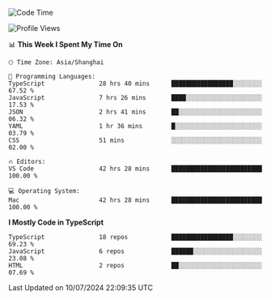 <!--START_SECTION:waka-->
![Code Time](http://img.shields.io/badge/Code%20Time-6%2C364%20hrs%209%20mins-blue)

![Profile Views](http://img.shields.io/badge/Profile%20Views-0-blue)

📊 **This Week I Spent My Time On** 

```text
🕑︎ Time Zone: Asia/Shanghai

💬 Programming Languages: 
TypeScript               28 hrs 40 mins      █████████████████░░░░░░░░   67.52 % 
JavaScript               7 hrs 26 mins       ████░░░░░░░░░░░░░░░░░░░░░   17.53 % 
JSON                     2 hrs 41 mins       ██░░░░░░░░░░░░░░░░░░░░░░░   06.32 % 
YAML                     1 hr 36 mins        █░░░░░░░░░░░░░░░░░░░░░░░░   03.79 % 
CSS                      51 mins             ░░░░░░░░░░░░░░░░░░░░░░░░░   02.00 % 

🔥 Editors: 
VS Code                  42 hrs 28 mins      █████████████████████████   100.00 % 

💻 Operating System: 
Mac                      42 hrs 28 mins      █████████████████████████   100.00 % 
```

**I Mostly Code in TypeScript** 

```text
TypeScript               18 repos            █████████████████░░░░░░░░   69.23 % 
JavaScript               6 repos             ██████░░░░░░░░░░░░░░░░░░░   23.08 % 
HTML                     2 repos             ██░░░░░░░░░░░░░░░░░░░░░░░   07.69 % 
```




 Last Updated on 10/07/2024 22:09:35 UTC
<!--END_SECTION:waka-->
